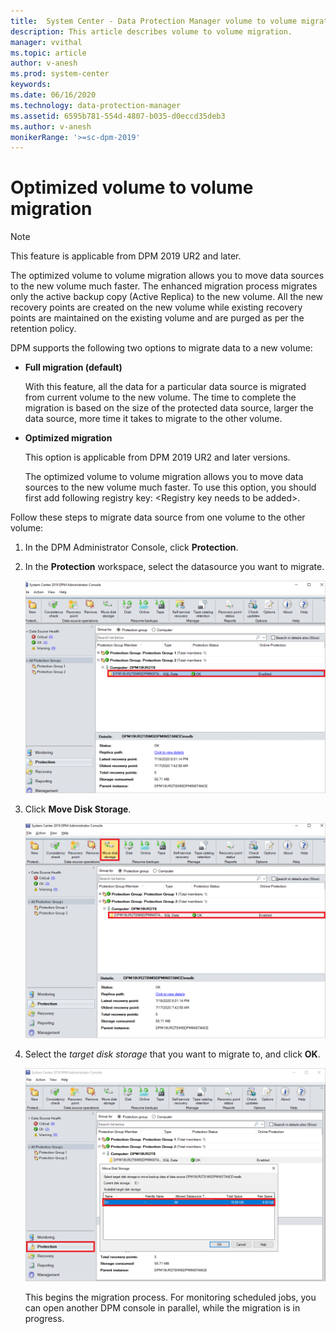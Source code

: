 ```yaml
---
title:  System Center - Data Protection Manager volume to volume migration
description: This article describes volume to volume migration.
manager: vvithal
ms.topic: article
author: v-anesh
ms.prod: system-center
keywords:
ms.date: 06/16/2020
ms.technology: data-protection-manager
ms.assetid: 6595b781-554d-4807-b035-d0eccd35deb3
ms.author: v-anesh
monikerRange: '>=sc-dpm-2019'
---
```


# Optimized volume to volume migration

> [!NOTE]
> This feature is applicable from DPM 2019 UR2 and later.

The optimized volume to volume migration allows you to move data sources to the new volume much faster. The enhanced migration process migrates only the active backup copy (Active Replica) to the new volume. All the new recovery points are created on the new volume while existing recovery points are maintained on the existing volume and are purged as per the retention policy.

DPM supports the following two options to migrate data to a new volume:

- **Full migration (default)**

  With this feature, all the data for a particular data source is migrated from current volume to the new volume. The time to complete the migration is based on the size of the protected data source, larger the data source, more time it takes to migrate to the other volume.

- **Optimized migration**

  This option is applicable from DPM 2019 UR2 and later versions.

  The optimized volume to volume migration allows you to move data sources to the new volume much faster. To use this option, you should first add following registry key: \<Registry key needs to be added>.


Follow these steps to migrate data source from one volume to the other volume:

1. In the DPM Administrator Console, click **Protection**.

2. In the **Protection** workspace, select the datasource you want to migrate.

   ![Select target workload](./media/volume-volume-migration/move-disk-storage.png)

3. Click **Move Disk Storage**.

   ![Move disk storage](./media/volume-volume-migration/select-target-disk-storage.png)


4. Select the *target disk storage* that you want to migrate to, and click **OK**.

   ![Select target disk storage](./media/volume-volume-migration/select-workload.png)



   This begins the migration process. For monitoring scheduled jobs, you can open another DPM console in parallel, while the migration is in progress.
